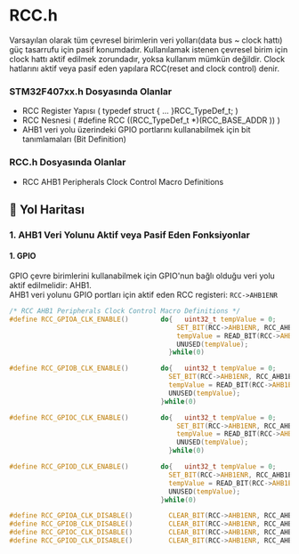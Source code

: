 # RCC.h
Varsayılan olarak tüm çevresel birimlerin veri yolları(data bus ~ clock hattı) güç tasarrufu için pasif konumdadır. Kullanılamak istenen çevresel birim için clock 
hattı aktif edilmek zorundadır, yoksa kullanım mümkün değildir. Clock hatlarını aktif veya pasif eden yapılara RCC(reset and clock control) denir.   

### STM32F407xx.h Dosyasında Olanlar
- RCC Register Yapısı ( typedef struct { ... }RCC_TypeDef_t; )
- RCC Nesnesi ( #define RCC									((RCC_TypeDef_t  *)(RCC_BASE_ADDR  )) )
- AHB1 veri yolu üzerindeki GPIO portlarını kullanabilmek için bit tanımlamaları (Bit Definition)  

### RCC.h Dosyasında Olanlar 
- RCC AHB1 Peripherals Clock Control Macro Definitions 

## :dart: Yol Haritası  
### 1. AHB1 Veri Yolunu Aktif veya Pasif Eden Fonksiyonlar 
#### 1. GPIO
GPIO çevre birimlerini kullanabilmek için GPIO'nun bağlı olduğu veri yolu aktif edilmelidir: AHB1.     
AHB1 veri yolunu GPIO portları için aktif eden RCC registeri: ```RCC->AHB1ENR```

```c
/* RCC AHB1 Peripherals Clock Control Macro Definitions */
#define RCC_GPIOA_CLK_ENABLE()		  do{ 	uint32_t tempValue = 0;										                 \
                                          SET_BIT(RCC->AHB1ENR, RCC_AHB1ENR_GPIOAEN);					       \
                                          tempValue = READ_BIT(RCC->AHB1ENR, RCC_AHB1ENR_GPIOAEN);	 \
                                          UNUSED(tempValue);											                   \
                                        }while(0)

#define RCC_GPIOB_CLK_ENABLE()		  do{	uint32_t tempValue = 0;										                   \
                                        SET_BIT(RCC->AHB1ENR, RCC_AHB1ENR_GPIOBEN);					         \
                                        tempValue = READ_BIT(RCC->AHB1ENR, RCC_AHB1ENR_GPIOBEN);	   \
                                        UNUSED(tempValue);											                     \
                                      }while(0)

#define RCC_GPIOC_CLK_ENABLE()		  do{ 	uint32_t tempValue = 0;										                  \
                                          SET_BIT(RCC->AHB1ENR, RCC_AHB1ENR_GPIOCEN);					        \
                                          tempValue = READ_BIT(RCC->AHB1ENR, RCC_AHB1ENR_GPIOCEN);	  \
                                          UNUSED(tempValue);											                    \
                                        }while(0)

#define RCC_GPIOD_CLK_ENABLE()		  do{	uint32_t tempValue = 0;										                     \
                                        SET_BIT(RCC->AHB1ENR, RCC_AHB1ENR_GPIODEN);					           \
                                        tempValue = READ_BIT(RCC->AHB1ENR, RCC_AHB1ENR_GPIODEN);	     \
                                        UNUSED(tempValue);											                       \
                                      }while(0)

#define RCC_GPIOA_CLK_DISABLE()			CLEAR_BIT(RCC->AHB1ENR, RCC_AHB1ENR_GPIOAEN)
#define RCC_GPIOB_CLK_DISABLE()			CLEAR_BIT(RCC->AHB1ENR, RCC_AHB1ENR_GPIOBEN)
#define RCC_GPIOC_CLK_DISABLE()			CLEAR_BIT(RCC->AHB1ENR, RCC_AHB1ENR_GPIOCEN)
#define RCC_GPIOD_CLK_DISABLE()			CLEAR_BIT(RCC->AHB1ENR, RCC_AHB1ENR_GPIODEN)
```




